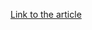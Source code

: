 [Link to the article](https://medium.com/h7w/violation-report-from-uac-0099-cert-ua-12463-cc0b39686590?source=rss-3d60ce83d2f7------2)
